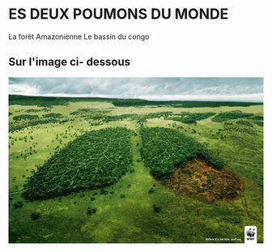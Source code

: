 # ES DEUX POUMONS DU MONDE 

La forêt Amazoniènne 
Le bassin du congo 

## Sur l'image ci- dessous 
![image](WWFLUNGS.jpg)

